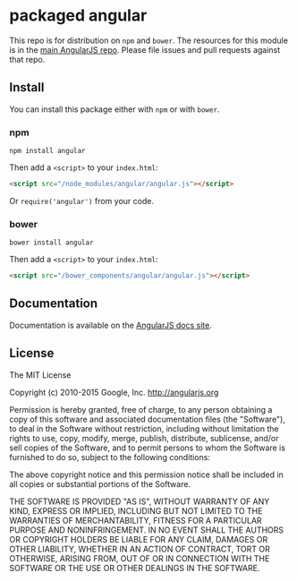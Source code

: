 # packaged angular

This repo is for distribution on `npm` and `bower`. The resources for this module is in the
[main AngularJS repo](https://github.com/angular/angular.js).
Please file issues and pull requests against that repo.

## Install

You can install this package either with `npm` or with `bower`.

### npm

```shell
npm install angular
```

Then add a `<script>` to your `index.html`:

```html
<script src="/node_modules/angular/angular.js"></script>
```

Or `require('angular')` from your code.

### bower

```shell
bower install angular
```

Then add a `<script>` to your `index.html`:

```html
<script src="/bower_components/angular/angular.js"></script>
```

## Documentation

Documentation is available on the
[AngularJS docs site](http://docs.angularjs.org/).

## License

The MIT License

Copyright (c) 2010-2015 Google, Inc. http://angularjs.org

Permission is hereby granted, free of charge, to any person obtaining a copy
of this software and associated documentation files (the "Software"), to deal
in the Software without restriction, including without limitation the rights
to use, copy, modify, merge, publish, distribute, sublicense, and/or sell
copies of the Software, and to permit persons to whom the Software is
furnished to do so, subject to the following conditions:

The above copyright notice and this permission notice shall be included in
all copies or substantial portions of the Software.

THE SOFTWARE IS PROVIDED "AS IS", WITHOUT WARRANTY OF ANY KIND, EXPRESS OR
IMPLIED, INCLUDING BUT NOT LIMITED TO THE WARRANTIES OF MERCHANTABILITY,
FITNESS FOR A PARTICULAR PURPOSE AND NONINFRINGEMENT. IN NO EVENT SHALL THE
AUTHORS OR COPYRIGHT HOLDERS BE LIABLE FOR ANY CLAIM, DAMAGES OR OTHER
LIABILITY, WHETHER IN AN ACTION OF CONTRACT, TORT OR OTHERWISE, ARISING FROM,
OUT OF OR IN CONNECTION WITH THE SOFTWARE OR THE USE OR OTHER DEALINGS IN
THE SOFTWARE.
